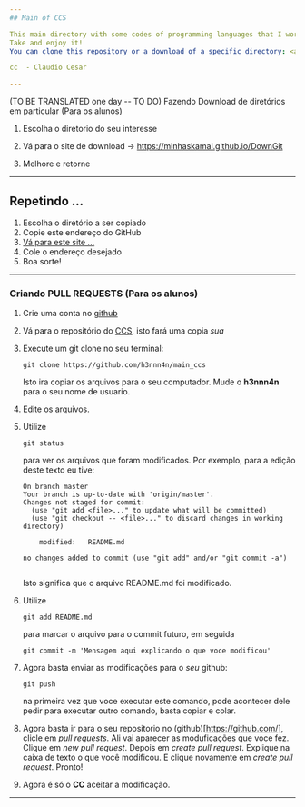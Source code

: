 ```yaml
---
## Main of CCS

This main directory with some codes of programming languages that I work or worked!
Take and enjoy it!  
You can clone this repository or a download of a specific directory: <a href="https://downgit.github.io/">  use de downgit ... easy and safe </a>

cc  - Claudio Cesar

---
```

(TO BE TRANSLATED one day -- TO DO)
Fazendo Download de diretórios em particular (Para os alunos)  


1. Escolha o diretorio do seu interesse  

2. Vá para o site de download -> https://minhaskamal.github.io/DownGit

3. Melhore e retorne

--- 

## Repetindo ...  

<dl>
<ol>
    <li> Escolha o diretório a ser copiado</li>
    <li> Copie este endereço do GitHub</li>
    <li> <a href="https://minhaskamal.github.io/DownGit"> Vá para este site ... </a></li>
    <li> Cole o endereço desejado</li>
    <li> Boa sorte!</li>
</ol>
</dl>


---  

### Criando PULL REQUESTS (Para os alunos)

1. Crie uma conta no [github](https://github.com/)

2. Vá para o repositório do [CCS](https://github.com/claudiosa/CCS), isto fará uma copia _sua_

3. Execute um git clone no seu terminal:
    ```
    git clone https://github.com/h3nnn4n/main_ccs
    ```
    Isto ira copiar os arquivos para o seu computador. Mude o __h3nnn4n__ para o seu nome de usuario.

4. Edite os arquivos.

5. Utilize
    ```
    git status
    ```
    para ver os arquivos que foram modificados. Por exemplo, para a edição deste texto eu tive:
    ```
    On branch master
    Your branch is up-to-date with 'origin/master'.
    Changes not staged for commit:
      (use "git add <file>..." to update what will be committed)
      (use "git checkout -- <file>..." to discard changes in working directory)
    
        modified:   README.md
        
    no changes added to commit (use "git add" and/or "git commit -a")
        
    ```
    
    Isto significa que o arquivo README.md foi modificado.

6. Utilize
    ```
    git add README.md
    ```
    para marcar o arquivo para o commit futuro, em seguida
    ```
    git commit -m 'Mensagem aqui explicando o que voce modificou'
    ```

7. Agora basta enviar as modificações para o _seu_ github:
    ```
    git push
    ```
    na primeira vez que voce executar este comando, pode acontecer dele pedir para executar outro comando, basta copiar e colar.

8. Agora basta ir para o seu repositorio no (github)[https://github.com/], clicle em _pull requests_. Ali vai aparecer as moduficações que voce fez.
    Clique em _new pull request_. Depois em _create pull request_. Explique na caixa de texto o que você modificou. E clique novamente em _create pull request_. Pronto!

9. Agora é só o __CC__ aceitar a modificação.

---
